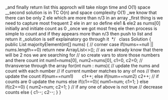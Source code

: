 _and finally return list this approch will take nlogn time and O(1) space
​
__second solution is in TC O(n) and space complexity O(1)
_we know that there can be only 2 ele which are more than n/3 in an array
_first thing is we need to capture most frequent 2 ele in arr so define ele1 & ele2 as
nums[0] initially and initiate count as 0
_once we got most freq ele then process is simple to count and if they appears more than
n/3 then push to list and return it
_solution is self explainatory go through it
​
*/
​
​
class Solution {
public List<Integer> majorityElement(int[] nums) {
// corner case
if(nums==null || nums.length==0)
return new ArrayList<>();
// as we already know that there will be 2 nos we are searching for
// so create vars to store those numbers and there count
int num1=nums[0], num2=nums[0], c1=0, c2=0;
// thransverse through the array
for(int num : nums){
// update the nums and count with each number
// if current number matches to any of nos
// then update the count
if(num==num1)       c1++;
else if(num==num2)  c2++;
// if counts are 0 update the nums
else if(c1==0){
num1=num;
c1=1;
} else if(c2==0) {
num2=num;
c2=1;
}
// if any one of above is not true
// decrease counts
else {
c1--;
c2--;
}
}